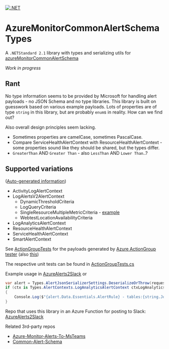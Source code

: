 [![.NET](https://github.com/JWMB/AzureMonitorCommonAlertSchemaTypes/actions/workflows/dotnet.yml/badge.svg)](https://github.com/JWMB/AzureMonitorCommonAlertSchemaTypes/actions/workflows/dotnet.yml)

# AzureMonitorCommonAlertSchemaTypes
A `.NETStandard 2.1` library with types and serializing utils for [azureMonitorCommonAlertSchema](https://learn.microsoft.com/en-us/azure/azure-monitor/alerts/alerts-common-schema-definitions)

*Work in progress*

## Rant
No type information seems to be provided by Microsoft for handling alert payloads - no JSON Schema and no type libraries. This library is built on guesswork based on various example payloads. Lots of properties are of type `string` in this library, but are probably `enum`s in reality. How can we find out?

Also overall design principles seem lacking.
* Sometimes properties are camelCase, sometimes PascalCase.
* Compare ServiceHealthAlertContext with ResourceHealthAlertContext - some properties sound like they should be shared, but the types differ. 
* `GreaterThan` AND `Greater Than` - also `LessThan` AND `Lower Than`..?

## Supported variations
([Auto-generated information](/Tests/GenerateDocumentation.cs))
<!-- BEGIN:Variants -->
* ActivityLogAlertContext
* LogAlertsV2AlertContext
	* DynamicThresholdCriteria
	* LogQueryCriteria
	* SingleResourceMultipleMetricCriteria - [example](https://learn.microsoft.com/en-us/azure/azure-monitor/alerts/alerts-common-schema-test-action-definitions#metric-alerts---static-threshold)
	* WebtestLocationAvailabilityCriteria
* LogAnalyticsAlertContext
* ResourceHealthAlertContext
* ServiceHealthAlertContext
* SmartAlertContext
<!-- END:Variants -->

See [ActionGroupTests](/Tests/Json/ActionGroupTests) for the payloads generated by [Azure ActionGroup tester](https://learn.microsoft.com/en-us/azure/azure-monitor/alerts/action-groups#test-an-action-group-in-the-azure-portal-preview) (also [this](https://learn.microsoft.com/en-us/azure/azure-monitor/alerts/alerts-common-schema-test-action-definitions))

The respective unit tests can be found in [ActionGroupTests.cs](/Tests/ActionGroupTests.cs)

Example usage in [AzureAlerts2Slack](https://github.com/JWMB/AzureAlerts2Slack/blob/main/AlertInfo.cs)
or
```C#
var alert = Types.AlertJsonSerializerSettings.DeserializeOrThrow(requestBody);
if (ctx is Types.AlertContexts.LogAnalyticsAlertContext ctxLogAnalytics)
{
    Console.Log($"{alert.Data.Essentials.AlertRule} - tables:{string.Join(", ", ctxLogAnalytics.SearchResults.Tables.Select(o => o.Name))}");
}
```

Repo that uses this library in an Azure Function for posting to Slack: [AzureAlerts2Slack](https://github.com/JWMB/AzureAlerts2Slack/blob/main/AlertInfo.cs) 

Related 3rd-party repos
* [Azure-Monitor-Alerts-To-MsTeams](https://github.com/Brink-Software/Azure-Monitor-Alerts-To-MsTeams)
* [Common-Alert-Schema](https://github.com/scautomation/Common-Alert-Schema)

